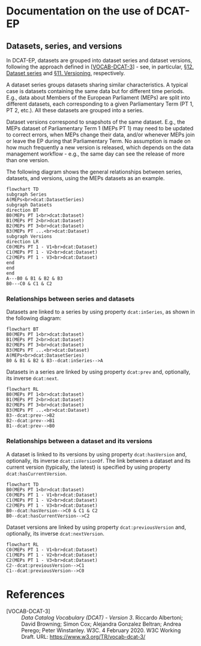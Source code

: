 # Documentation on the use of DCAT-EP

## Datasets, series, and versions

In DCAT-EP, datasets are grouped into dataset series and dataset versions, following the approach defined in [[VOCAB-DCAT-3](https://www.w3.org/TR/vocab-dcat-3/)] - see, in particular, [§12. Dataset series](https://www.w3.org/TR/vocab-dcat-3/#dataset-series) and [§11. Versioning](https://www.w3.org/TR/vocab-dcat-3/#dataset-versions), respectively.

A dataset series groups datasets sharing similar characteristics. A typical case is datasets containing the same data but for different time periods. E.g., data about Members of the European Parliament (MEPs) are split into different datasets, each corresponding to a given Parliamentary Term (PT 1, PT 2, etc.). All these datasets are grouped into a series.

Dataset versions correspond to snapshots of the same dataset. E.g., the MEPs dataset of Parliamentary Term 1 (MEPs PT 1) may need to be updated to correct errors, when MEPs change their data, and/or whenever MEPs join or leave the EP during that Parliamentary Term. No assumption is made on how much frequently a new version is released, which depends on the data management workflow - e.g., the same day can see the release of more than one version.

The following diagram shows the general relationships between series, datasets, and versions, using the MEPs datasets as an example.

```mermaid
flowchart TD
subgraph Series
A(MEPs<br>dcat:DatasetSeries)
subgraph Datasets
direction BT
B0(MEPs PT 1<br>dcat:Dataset)
B1(MEPs PT 2<br>dcat:Dataset)
B2(MEPs PT 3<br>dcat:Dataset)
B3(MEPs PT ...<br>dcat:Dataset)
subgraph Versions
direction LR
C0(MEPs PT 1 - V1<br>dcat:Dataset)
C1(MEPs PT 1 - V2<br>dcat:Dataset)
C2(MEPs PT 1 - V3<br>dcat:Dataset)
end
end
end
A---B0 & B1 & B2 & B3
B0---C0 & C1 & C2
```

### Relationships between series and datasets

Datasets are linked to a series by using property `dcat:inSeries`, as shown in the following diagram:

```mermaid
flowchart BT
B0(MEPs PT 1<br>dcat:Dataset)
B1(MEPs PT 2<br>dcat:Dataset)
B2(MEPs PT 3<br>dcat:Dataset)
B3(MEPs PT ...<br>dcat:Dataset)
A(MEPs<br>dcat:DatasetSeries)
B0 & B1 & B2 & B3--dcat:inSeries-->A
```

Datasets in a series are linked by using property `dcat:prev` and, optionally, its inverse  `dcat:next`.

```mermaid
flowchart RL
B0(MEPs PT 1<br>dcat:Dataset)
B1(MEPs PT 2<br>dcat:Dataset)
B2(MEPs PT 3<br>dcat:Dataset)
B3(MEPs PT ...<br>dcat:Dataset)
B3--dcat:prev-->B2
B2--dcat:prev-->B1
B1--dcat:prev-->B0
```

### Relationships between a dataset and its versions

A dataset is linked to its versions by using property `dcat:hasVersion` and, optionally, its inverse `dcat:isVersionOf`. The link between a dataset and its current version (typically, the latest) is specified by using property `dcat:hasCurrentVersion`.

```mermaid
flowchart TD
B0(MEPs PT 1<br>dcat:Dataset)
C0(MEPs PT 1 - V1<br>dcat:Dataset)
C1(MEPs PT 1 - V2<br>dcat:Dataset)
C2(MEPs PT 1 - V3<br>dcat:Dataset)
B0--dcat:hasVersion-->C0 & C1 & C2
B0--dcat:hasCurrentVersion-->C2
```

Dataset versions are linked by using property `dcat:previousVersion` and, optionally, its inverse `dcat:nextVersion`.

```mermaid
flowchart RL
C0(MEPs PT 1 - V1<br>dcat:Dataset)
C1(MEPs PT 1 - V2<br>dcat:Dataset)
C2(MEPs PT 1 - V3<br>dcat:Dataset)
C2--dcat:previousVersion-->C1
C1--dcat:previousVersion-->C0
```

# References

<dl>

<dt>[VOCAB-DCAT-3]</dt>
<dd><cite>Data Catalog Vocabulary (DCAT) - Version 3</cite>. Riccardo Albertoni; David Browning; Simon Cox; Alejandra Gonzalez Beltran; Andrea Perego; Peter Winstanley. W3C. 4 February 2020. W3C Working Draft. URL: <a href="https://www.w3.org/TR/vocab-dcat-3/">https://www.w3.org/TR/vocab-dcat-3/</a></dd>

</dl>
